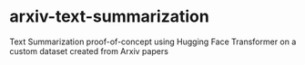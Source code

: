 # arxiv-text-summarization
Text Summarization proof-of-concept using Hugging Face Transformer on a custom dataset created from Arxiv papers
